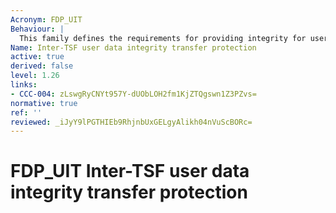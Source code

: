 ```yaml
---
Acronym: FDP_UIT
Behaviour: |
  This family defines the requirements for providing integrity for user data in transit between the TOE and another trusted IT product and recovering from detectable errors. At a minimum, this family monitors the integrity of user data for modifications. Furthermore, this family supports different ways of correcting detected integrity errors.
Name: Inter-TSF user data integrity transfer protection
active: true
derived: false
level: 1.26
links:
- CCC-004: zLswgRyCNYt957Y-dUObLOH2fm1KjZTQgswn1Z3PZvs=
normative: true
ref: ''
reviewed: _iJyY9lPGTHIEb9RhjnbUxGELgyAlikh04nVuScBORc=
---
```


# FDP_UIT Inter-TSF user data integrity transfer protection